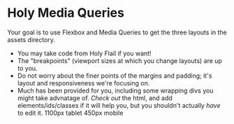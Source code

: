 # Holy Media Queries

Your goal is to use Flexbox and Media Queries to get the three layouts in the assets directory.

* You may take code from Holy Flail if you want!
* The "breakpoints" (viewport sizes at which you change layouts) are up to you.
* Do not worry about the finer points of the margins and padding; it's layout and responsiveness we're focusing on.
* Much has been provided for you, including some wrapping divs you might take advnatage of. *Check out* the html, and add elements/ids/classes if it will help you, but you shouldn't actually *have* to edit it.
1100px tablet
450px mobile